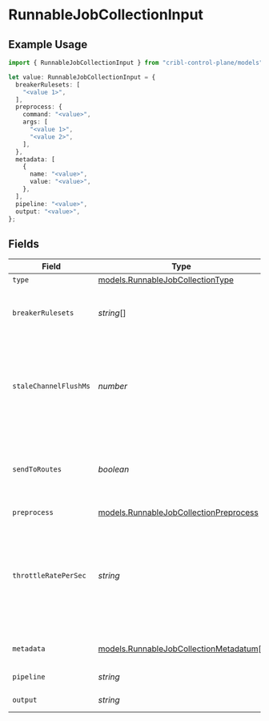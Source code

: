 # RunnableJobCollectionInput

## Example Usage

```typescript
import { RunnableJobCollectionInput } from "cribl-control-plane/models";

let value: RunnableJobCollectionInput = {
  breakerRulesets: [
    "<value 1>",
  ],
  preprocess: {
    command: "<value>",
    args: [
      "<value 1>",
      "<value 2>",
    ],
  },
  metadata: [
    {
      name: "<value>",
      value: "<value>",
    },
  ],
  pipeline: "<value>",
  output: "<value>",
};
```

## Fields

| Field                                                                                                                                                                                            | Type                                                                                                                                                                                             | Required                                                                                                                                                                                         | Description                                                                                                                                                                                      |
| ------------------------------------------------------------------------------------------------------------------------------------------------------------------------------------------------ | ------------------------------------------------------------------------------------------------------------------------------------------------------------------------------------------------ | ------------------------------------------------------------------------------------------------------------------------------------------------------------------------------------------------ | ------------------------------------------------------------------------------------------------------------------------------------------------------------------------------------------------ |
| `type`                                                                                                                                                                                           | [models.RunnableJobCollectionType](../models/runnablejobcollectiontype.md)                                                                                                                       | :heavy_minus_sign:                                                                                                                                                                               | N/A                                                                                                                                                                                              |
| `breakerRulesets`                                                                                                                                                                                | *string*[]                                                                                                                                                                                       | :heavy_minus_sign:                                                                                                                                                                               | A list of event-breaking rulesets that will be applied, in order, to the input data stream                                                                                                       |
| `staleChannelFlushMs`                                                                                                                                                                            | *number*                                                                                                                                                                                         | :heavy_minus_sign:                                                                                                                                                                               | How long (in milliseconds) the Event Breaker will wait for new data to be sent to a specific channel before flushing the data stream out, as is, to the Pipelines                                |
| `sendToRoutes`                                                                                                                                                                                   | *boolean*                                                                                                                                                                                        | :heavy_minus_sign:                                                                                                                                                                               | Send events to normal routing and event processing. Disable to select a specific Pipeline/Destination combination.                                                                               |
| `preprocess`                                                                                                                                                                                     | [models.RunnableJobCollectionPreprocess](../models/runnablejobcollectionpreprocess.md)                                                                                                           | :heavy_minus_sign:                                                                                                                                                                               | N/A                                                                                                                                                                                              |
| `throttleRatePerSec`                                                                                                                                                                             | *string*                                                                                                                                                                                         | :heavy_minus_sign:                                                                                                                                                                               | Rate (in bytes per second) to throttle while writing to an output. Accepts values with multiple-byte units, such as KB, MB, and GB. (Example: 42 MB) Default value of 0 specifies no throttling. |
| `metadata`                                                                                                                                                                                       | [models.RunnableJobCollectionMetadatum](../models/runnablejobcollectionmetadatum.md)[]                                                                                                           | :heavy_minus_sign:                                                                                                                                                                               | Fields to add to events from this input                                                                                                                                                          |
| `pipeline`                                                                                                                                                                                       | *string*                                                                                                                                                                                         | :heavy_minus_sign:                                                                                                                                                                               | Pipeline to process results                                                                                                                                                                      |
| `output`                                                                                                                                                                                         | *string*                                                                                                                                                                                         | :heavy_minus_sign:                                                                                                                                                                               | Destination to send results to                                                                                                                                                                   |